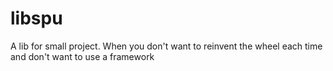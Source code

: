 # libspu
A lib for small project. When you don't want to reinvent the wheel each time and don't want to use a framework
